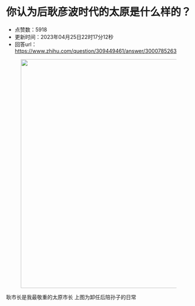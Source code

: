 # 你认为后耿彦波时代的太原是什么样的？
- 点赞数：5918
- 更新时间：2023年04月25日22时17分12秒
- 回答url：https://www.zhihu.com/question/309449461/answer/3000785263
<body>
 <p></p>
 <figure data-size="normal">
  <img src="https://pica.zhimg.com/50/v2-c504696061da302e1dff9bdc6bad810d_720w.jpg?source=1940ef5c" data-rawwidth="621" data-rawheight="933" data-size="normal" data-original-token="v2-2d3966acb479f2460225a817462dcd0f" data-default-watermark-src="https://picx.zhimg.com/50/v2-f84810f1e2d604d0d141f7bdad83ba19_720w.jpg?source=1940ef5c" class="origin_image zh-lightbox-thumb" width="621" data-original="https://pic1.zhimg.com/v2-c504696061da302e1dff9bdc6bad810d_r.jpg?source=1940ef5c">
 </figure>
 <p data-pid="_XvCuzZr">耿市长是我最敬重的太原市长 上图为卸任后陪孙子的日常</p>
</body>